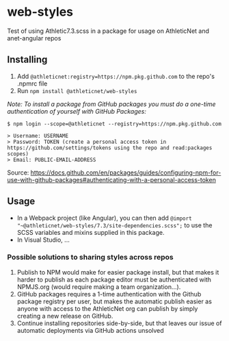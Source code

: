 # web-styles
Test of using Athletic7.3.scss in a package for usage on AthleticNet and anet-angular repos

## Installing

1. Add `@athleticnet:registry=https://npm.pkg.github.com` to the repo's .npmrc file 
2. Run `npm install @athleticnet/web-styles`

*Note: To install a package from GitHub packages you must do a one-time authentication of yourself with GitHub Packages:* 

```
$ npm login --scope=@athleticnet --registry=https://npm.pkg.github.com

> Username: USERNAME
> Password: TOKEN (create a personal access token in https://github.com/settings/tokens using the repo and read:packages scopes)
> Email: PUBLIC-EMAIL-ADDRESS
```
Source: https://docs.github.com/en/packages/guides/configuring-npm-for-use-with-github-packages#authenticating-with-a-personal-access-token

## Usage
- In a Webpack project (like Angular), you can then add `@import "~@athleticnet/web-styles/7.3/site-dependencies.scss";` to use the SCSS variables and mixins supplied in this package.
- In Visual Studio, ...

### Possible solutions to sharing styles across repos
1. Publish to NPM would make for easier package install, but that makes it harder to publish as each package editor must be authenticated with NPMJS.org (would require making a team organization...). 
2. GitHub packages requires a 1-time authentication with the Github package registry per user, but makes the automatic publish easier as anyone with access to the AthleticNet org can publish by simply creating a new release on GitHub.
3. Continue installing repositories side-by-side, but that leaves our issue of automatic deployments via GitHub actions unsolved